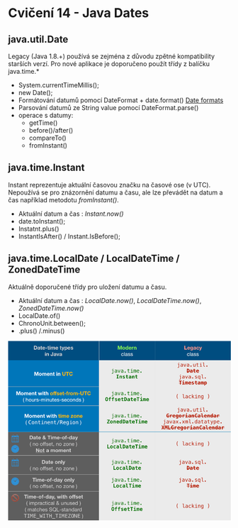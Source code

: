 # Cvičení 14 - Java Dates

## java.util.Date
Legacy (Java 1.8.+) používá se zejména z důvodu zpětné kompatibility starších verzí. Pro nové aplikace je doporučeno použít třídy z balíčku java.time.*
  - System.currentTimeMillis();
  -  new Date();
  - Formátování datumů pomocí DateFormat + date.format() [Date formats](https://help.gooddata.com/cloudconnect/manual/date-and-time-format.html)
  - Parsování datumů ze String value pomocí DateFormat.parse()
  - operace s datumy:
      * getTime()
      * before()/after()
      * compareTo()
      * fromInstant()
  
  ## java.time.Instant
  Instant reprezentuje aktuální časovou značku na časové ose (v UTC). Nepoužívá se pro znázornění datumu a času, ale lze převádět na datum a čas například metodotu *fromInstant()*.
   - Aktuální datum a čas : *Instant.now()*
   - date.toInstant();
   - Instatnt.plus()
   - InstantIsAfter() / Instant.IsBefore();

 ## java.time.LocalDate / LocalDateTime / ZonedDateTime
 Aktuálně doporučené třídy pro uložení datumu a času. 
   - Aktuální datum a čas : *LocalDate.now()*, *LocalDateTime.now()*, *ZonedDateTime.now()*
   - LocalDate.of()
   - ChronoUnit.between();
   - .plus() /.minus()
  
  ![Java times](o48bV.png)
